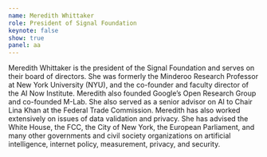 ```yaml
---
name: Meredith Whittaker
role: President of Signal Foundation
keynote: false
show: true
panel: aa
---
```


Meredith Whittaker is the president of the Signal Foundation and serves on their board of directors. She was formerly the Minderoo Research Professor at New York University (NYU), and the co-founder and faculty director of the AI Now Institute. Meredith also founded Google’s Open Research Group and co-founded M-Lab. She also served as a senior advisor on AI to Chair Lina Khan at the Federal Trade Commission. Meredith has also worked extensively on issues of data validation and privacy. She has advised the White House, the FCC, the City of New York, the European Parliament, and many other governments and civil society organizations on artificial intelligence, internet policy, measurement, privacy, and security.

